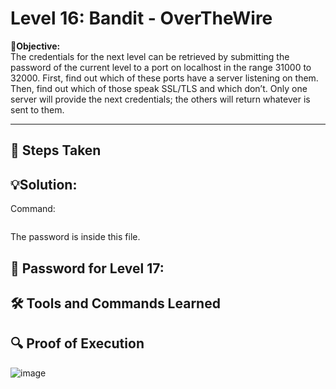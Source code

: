 # Level 16: Bandit - OverTheWire

**🎯Objective:**  
The credentials for the next level can be retrieved by submitting the password of the current level to a port on localhost in the range 31000 to 32000. First, find out which of these ports have a server listening on them. Then, find out which of those speak SSL/TLS and which don’t. Only one server will provide the next credentials; the others will return whatever is sent to them.

---

## 📝 Steps Taken


## 💡Solution:


  Command:
   ```bash
   
```
The password is inside this file.

## 🔑 Password for Level 17:

## 🛠️ Tools and Commands Learned

## 🔍 Proof of Execution
![image](https://github.com/user-attachments/assets/16bb923e-b220-4a01-839f-a3d674d7b067)
